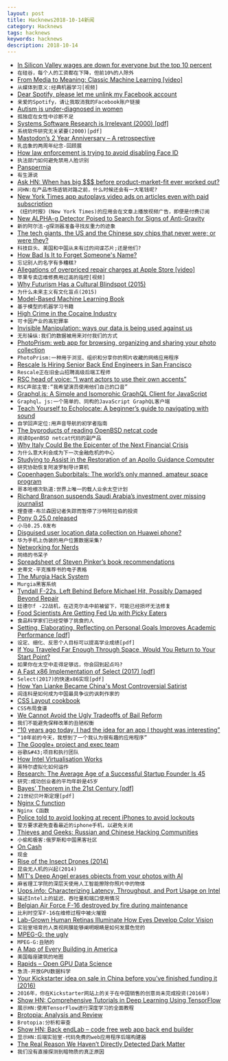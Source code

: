 ```yaml
---
layout: post
title: Hacknews2018-10-14新闻
category: Hacknews
tags: hacknews
keywords: hacknews
description: 2018-10-14
---
```




- [In Silicon Valley wages are down for everyone but the top 10 percent](https://www.recode.net/2018/10/13/17953004/wages-workers-silicon-valley-income-inequality)
- `在硅谷，每个人的工资都在下降，但前10%的人除外`
- [From Media to Meaning: Classic Machine Learning [video]](https://www.youtube.com/watch?v=EuIGyfp7p-E)
- `从媒体到意义:经典机器学习[视频]`
- [Dear Spotify, please let me unlink my Facebook account](https://eduardogarcia.xyz/blog/dear-spotify)
- `亲爱的Spotify，请让我取消我的Facebook账户链接`
- [Autism is under-diagnosed in women](https://www.bbc.co.uk/news/resources/idt-sh/women_late_diagnosis_autism)
- `孤独症在女性中诊断不足`
- [Systems Software Research is Irrelevant (2000) [pdf]](http://doc.cat-v.org/bell_labs/utah2000/utah2000.pdf)
- `系统软件研究无关紧要(2000)[pdf]`
- [Mastodon’s 2 Year Anniversary – A retrospective](https://blog.joinmastodon.org/2018/10/mastodons-2-year-anniversary/)
- `乳齿象的两周年纪念-回顾展`
- [How law enforcement is trying to avoid disabling Face ID](https://9to5mac.com/2018/10/13/cops-disable-face-id/)
- `执法部门如何避免禁用人脸识别`
- [Panspermia](https://en.wikipedia.org/wiki/Panspermia)
- `有生源说`
- [Ask HN: When has big $$$ before product-market-fit ever worked out?](item?id=18212797)
- `问HN:在产品市场适销对路之前，什么时候还会有一大笔钱呢?`
- [New York Times app autoplays video ads on articles even with paid subscription](https://twitter.com/james_k_nelson/status/1051404721473241088)
- `《纽约时报》(New York Times)的应用会在文章上播放视频广告，即便是付费订阅`
- [New ALPHA-g Detector Poised to Search for Signs of Anti-Gravity](https://spectrum.ieee.org/tech-talk/aerospace/astrophysics/new-alphag-detector-poised-to-search-for-signs-of-antigravity)
- `新的阿尔法-g探测器准备寻找反重力的迹象`
- [The tech giants, the US and the Chinese spy chips that never were; or were they?](https://www.theguardian.com/commentisfree/2018/oct/13/tech-giants-us-chinese-spy-chips-bloomberg-supermicro-amazon-apple)
- `科技巨头、美国和中国从未有过的间谍芯片;还是他们?`
- [How Bad Is It to Forget Someone&#39;s Name?](https://www.theatlantic.com/health/archive/2018/10/im-sorry-whats-your-name-again/572614/?single_page=true)
- `忘记别人的名字有多糟糕?`
- [Allegations of overpriced repair charges at Apple Store [video]](https://www.youtube.com/watch?v=_XneTBhRPYk)
- `苹果专卖店维修费用过高的指控[视频]`
- [Why Futurism Has a Cultural Blindspot (2015)](http://nautil.us/issue/65/in-plain-sight/why-futurism-has-a-cultural-blindspot-rp)
- `为什么未来主义有文化盲点(2015)`
- [Model-Based Machine Learning Book](http://mbmlbook.com/)
- `基于模型的机器学习书籍`
- [High Crime in the Cocaine Industry](https://meanjin.com.au/essays/high-crime-in-the-cocaine-industry/)
- `可卡因产业的高犯罪率`
- [Invisible Manipulation: ways our data is being used against us](https://privacyinternational.org/feature/1064/invisible-manipulation-10-ways-our-data-being-used-against-us)
- `无形操纵:我们的数据被用来对付我们的方式`
- [PhotoPrism: web app for browsing, organizing and sharing your photo collection](https://photoprism.org/)
- `PhotoPrism:一种用于浏览、组织和分享你的照片收藏的网络应用程序`
- [Rescale Is Hiring Senior Back End Engineers in San Francisco](https://jobs.lever.co/rescale/ba8800d3-b0bd-40b0-8a72-887e27904553?lever-origin=applied&amp;lever-source%5B%5D=Hacker%20News)
- `Rescale正在旧金山招聘高级后端工程师`
- [RSC head of voice: “I want actors to use their own accents”](https://www.thestage.co.uk/features/interviews/2018/rsc-head-voice-kate-godfrey-want-actors-use-accents-just-needs-clear/)
- `RSC声部主管:“我希望演员使用他们自己的口音”`
- [Graphql.js: A Simple and Isomorphic GraphQL Client for JavaScript](https://github.com/f/graphql.js/)
- `Graphql。js:一个简单的、同构的JavaScript GraphQL客户端`
- [Teach Yourself to Echolocate: A beginner’s guide to navigating with sound](https://www.atlasobscura.com/articles/how-to-echolocate)
- `自学回声定位:用声音导航的初学者指南`
- [The byproducts of reading OpenBSD netcat code](https://nanxiao.me/en/the-byproducts-of-reading-openbsd-netcat-code/)
- `阅读OpenBSD netcat代码的副产品`
- [Why Italy Could Be the Epicenter of the Next Financial Crisis](https://www.nytimes.com/2018/10/12/business/italy-debt-crisis-eu-brussels.html)
- `为什么意大利会成为下一次金融危机的中心`
- [Studying to Assist in the Restoration of an Apollo Guidance Computer](https://rescue1130.blogspot.com/2018/10/studying-to-assist-in-restoration-of.html)
- `研究协助恢复阿波罗制导计算机`
- [Copenhagen Suborbitals: The world’s only manned, amateur space program](https://copenhagensuborbitals.com/about-us/)
- `哥本哈根次轨道:世界上唯一的载人业余太空计划`
- [Richard Branson suspends Saudi Arabia’s investment over missing journalist](https://www.theverge.com/2018/10/13/17967954/virgin-galactic-richard-branson-saudi-arabia-jamal-khashoggi)
- `理查德·布兰森因记者失踪而暂停了沙特阿拉伯的投资`
- [Pony 0.25.0 released](https://www.ponylang.io/blog/2018/10/0.25.0-released/)
- `小马0.25.0发布`
- [Disguised user location data collection on Huawei phone?](https://threader.app/thread/1051204370543648770)
- `华为手机上伪装的用户位置数据采集?`
- [Networking for Nerds](http://benjaminreinhardt.com/networking-for-nerds/)
- `网络的书呆子`
- [Spreadsheet of Steven Pinker’s book recommendations](https://docs.google.com/spreadsheets/d/e/2PACX-1vQDca1iI1GgcMwBl65XRvJaAnZOv6sCjmAamy_7cioVMV4U_VnBksgZrIKTe5P4aneEXtion1ZA7iPe/pubhtml#)
- `史蒂文·平克推荐书的电子表格`
- [The Murgia Hack System](http://mhsys.org/notes/)
- `Murgia黑客系统`
- [Tyndall F-22s, Left Behind Before Michael Hit, Possibly Damaged Beyond Repair](http://www.airforcemag.com/Features/Pages/2018/October%202018/Tyndall-F-22s-Left-Behind-Before-Michael-Hit-Possibly-Damaged-Beyond-Repair.aspx)
- `廷德尔f -22战机，在迈克尔击中前被留下，可能已经损坏无法修复`
- [Food Scientists Are Getting Fed Up with Picky Eaters](https://www.wsj.com/articles/emulsify-this-food-scientists-are-getting-fed-up-with-picky-consumers-1539352923)
- `食品科学家们已经受够了挑食的人`
- [Setting, Elaborating, Reflecting on Personal Goals Improves Academic Performance [pdf]](http://individual.utoronto.ca/jacobhirsh/publications/GoalSettingJAP2010.pdf)
- `设定、细化、反思个人目标可以提高学业成绩[pdf]`
- [If You Traveled Far Enough Through Space, Would You Return to Your Start Point?](https://www.forbes.com/sites/startswithabang/2018/10/12/if-you-traveled-far-enough-through-space-would-you-return-to-your-starting-point/)
- `如果你在太空中走得足够远，你会回到起点吗?`
- [A Fast x86 Implementation of Select (2017) [pdf]](https://arxiv.org/abs/1706.00990)
- `Select(2017)的快速x86实现[pdf]`
- [How Yan Lianke Became China&#39;s Most Controversial Satirist](https://www.newyorker.com/magazine/2018/10/15/yan-liankes-forbidden-satires-of-china)
- `阎连科是如何成为中国最具争议的讽刺作家的`
- [CSS Layout cookbook](https://developer.mozilla.org/en-US/docs/Web/CSS/Layout_cookbook)
- `CSS布局食谱`
- [We Cannot Avoid the Ugly Tradeoffs of Bail Reform](https://marginalrevolution.com/marginalrevolution/2018/10/happens-bail-reform-meets-reality.html)
- `我们不能避免保释改革的丑陋权衡`
- [“10 years ago today, I had the idea for an app I thought was interesting”](https://threadreaderapp.com/thread/1050990035892199424.html)
- `“10年前的今天，我想到了一个我认为很有趣的应用程序”`
- [The Google&#43; project and exec team](https://threader.app/thread/1049523067506966529)
- `谷歌&#43;项目和执行团队`
- [How Intel Virtualisation Works](https://binarydebt.wordpress.com/2018/10/14/intel-virtualisation-how-vt-x-kvm-and-qemu-work-together/)
- `英特尔虚拟化如何运作`
- [Research: The Average Age of a Successful Startup Founder Is 45](https://hbr.org/2018/07/research-the-average-age-of-a-successful-startup-founder-is-45)
- `研究:成功创业者的平均年龄是45岁`
- [Bayes’ Theorem in the 21st Century [pdf]](http://web.ipac.caltech.edu/staff/fmasci/home/astro_refs/Science-2013-Efron.pdf)
- `21世纪贝叶斯定理[pdf]`
- [Nginx C function](https://nginx-c-function.github.io)
- `Nginx C函数`
- [Police told to avoid looking at recent iPhones to avoid lockouts](https://www.engadget.com/2018/10/13/police-told-to-avoid-looking-at-iphone-x/)
- `警方要求避免查看最近的iphone手机，以避免关闭`
- [Thieves and Geeks: Russian and Chinese Hacking Communities](https://www.recordedfuture.com/russian-chinese-hacking-communities/)
- `小偷和极客:俄罗斯和中国黑客社区`
- [On Cash](https://www.tbray.org/ongoing/When/201x/2018/10/11/On-Cash)
- `现金`
- [Rise of the Insect Drones (2014)](https://www.popsci.com/article/technology/rise-insect-drones)
- `昆虫无人机的兴起(2014)`
- [MIT&#39;s Deep Angel erases objects from your photos with AI](https://www.fastcompany.com/90246009/this-mit-tool-can-erase-anything-or-anyone-from-your-old-photos)
- `麻省理工学院的深层天使用人工智能擦除你照片中的物体`
- [Uops.info: Characterizing Latency, Throughput, and Port Usage on Intel](https://arxiv.org/abs/1810.04610)
- `描述Intel上的延迟、吞吐量和端口使用情况`
- [Belgian Air Force F-16 destroyed by fire during maintenance](https://www.aviation24.be/military-aircraft/belgian-air-component/air-force-f-16-destroyed-maintenance-collateral-damage-second/)
- `比利时空军F-16在维修过程中被火摧毁`
- [Lab-Grown Human Retinas Illuminate How Eyes Develop Color Vision](https://www.scientificamerican.com/article/lab-grown-human-retinas-illuminate-how-eyes-develop-color-vision/)
- `实验室培育的人类视网膜能够阐明眼睛是如何发展色觉的`
- [MPEG-G: the ugly](https://datageekdom.blogspot.com/2018/09/)
- `MPEG-G:丑陋的`
- [A Map of Every Building in America](https://www.nytimes.com/interactive/2018/10/12/us/map-of-every-building-in-the-united-states.html)
- `美国每座建筑的地图`
- [Rapids – Open GPU Data Science](http://rapids.ai/)
- `急流-开放GPU数据科学`
- [Your Kickstarter idea on sale in China before you’ve finished funding it (2016)](https://qz.com/771727/chinas-factories-in-shenzhen-can-copy-products-at-breakneck-speed-and-its-time-for-the-rest-of-the-world-to-get-over-it/)
- `2016年，你在Kickstarter网站上的关于在中国销售的创意尚未完成投资(2016年)`
- [Show HN: Comprehensive Tutorials in Deep Learning Using TensorFlow](https://github.com/open-source-for-science/TensorFlow-Course)
- `展示HN:使用TensorFlow进行深度学习的全面教程`
- [Brotopia: Analysis and Review](https://quillette.com/2018/10/12/brotopia-analysis-and-review/)
- `Brotopia:分析和审查`
- [Show HN: Back endLab – code free web app back end builder](item?id=18212614)
- `显示HN:后端实验室-代码免费的web应用程序后端构建器`
- [The Real Reason We Haven’t Directly Detected Dark Matter](https://medium.com/starts-with-a-bang/this-is-the-real-reason-we-havent-directly-detected-dark-matter-3d04021b314e)
- `我们没有直接探测到暗物质的真正原因`

